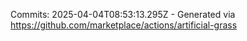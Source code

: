 Commits: 2025-04-04T08:53:13.295Z - Generated via https://github.com/marketplace/actions/artificial-grass
<br>
